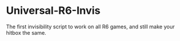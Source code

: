 # Universal-R6-Invis
The first invisibility script to work on all R6 games, and still make your hitbox the same.
